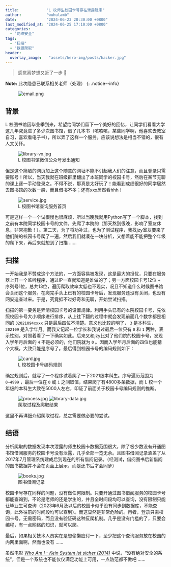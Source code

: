```yaml
---
title:            "L 校师生校园卡号存在泄露隐患"
author:           "wuhulamb"
date:             "2024-06-23 20:30:00 +0800"
last_modified_at: "2024-06-25 17:10:00 +0800"
categories:
  - "网络安全"
tags:
  - "扫描"
  - "数据爬取"
header:
  overlay_image:   "assets/hero-img/posts/hacker.jpg"
---
```


> 感觉离梦想又近了一步 :smiling_face_with_three_hearts:

**Note:** 此次隐患已联系相关老师（处理）
{: .notice--info}

<figure class="align-center">
  <img src="{{ 'media/image/2024/06/email.png' | relative_url }}" alt="email.png">
</figure>

## 背景

L 校图书馆因毕业季到来，希望给同学们留下一个美好的回忆，让同学们看看大学这几年究竟进了多少次图书馆，借了几本书<!--more-->（咳咳咳，某些同学啊，他喜欢去教室自习，喜欢看电子书），所以弄了这样一个服务。应该说想法是相当不错的，很有人文关怀。

<figure class="align-center">
  <img src="{{ 'media/image/2024/06/library-vx.jpg' | relative_url }}" alt="library-vx.jpg">
  <figcaption>L 校图书馆微信公众号发出通知</figcaption>
</figure>

但是这个简陋的网页加上这个随意的网址不能不引起~~我~~人们的注意，而且登录只需要账号！所以，当天我就在班级群里翻出了本班同学的校园卡号，然后在某节无聊的课上逐一手动登录之。不得不说，那真是太好玩了！能看到成绩很好的同学居然去图书馆的次数一般，而且借书不多；还有xxx居然看hhh！

<figure class="align-center">
  <img src="{{ 'media/image/2024/06/service.jpg' | relative_url }}" alt="service.jpg">
  <figcaption>L 校图书馆查询服务首页</figcaption>
</figure>

可是这样一个一个试很慢也很麻烦，所以当晚我就用Python写了一个脚本，找到之前有本院同学校园卡号的文件，先爬了本院的（那天熬到很晚，影响了室友休息，非常抱歉！）。第二天，为了将功补过，也为了测试程序，我找jzy室友要来了他们院的校园卡号爬了一遍，然后我们就凑在一块分析，又想着能不能把整个年级的爬下来，再后来就想到了扫描 ......

## 扫描

一开始我是不赞成这个方法的，一方面容易被发现，这是最大的担忧，只要在服务器上开一个监听程序，通过IP一查就知道是谁做的了；另一方面校园卡号12位 + 序列号1位，总共13位，遍历爬取效率太低也不现实，况且不知道什么时候图书馆会关闭这个服务。在爬完手头上已有的校园卡号后，发现服务还没有关闭，也没有网安追查过来。于是，究竟抵不过好奇和无聊，开始尝试扫描。

扫描的第一要务是弄清校园卡号的设置规律。利用手头已有的本院校园卡号，先依照校园卡号大小顺序进行排序，从上往下翻的过程中就会发现前面几个数字都是相同的 `32021094xxxx` 只是最后四位不清楚。意义也比较的明了， `3` 是本科生， `202109` 是入学年月。而我又记起一位学长和我说过最后一位只有 `0` 和 `1` 两种，表示性别，对照着看了一下确实如此。后来又和jzy比对了他们院的校园卡号，发现入学年月后面的 `4` 不是必须的，他们院就为 `0` 。因而入学年月后面的四位也能猜个大概，大致只能是序号了。最后得到校园卡号的编码规则如下：

<figure class="align-center">
  <img src="{{ 'media/image/2024/06/card.jpg' | relative_url }}" alt="card.jpg">
  <figcaption>L 校校园卡号编码规则</figcaption>
</figure>

确定规则后，就写了一个程序试着爬了一下2021级本科生。序号遍历范围为 `0~4999` ，最后一位在 `0` 或 `1` 之间取值，结果爬了有4800多条数据，而 L 校一个年级的本科生大致在5000人左右，印证了前面关于校园卡号编码规则的推断。

<figure class="half">
    <img src="{{ 'media/image/2024/06/process.jpg' | relative_url }}" alt="process.jpg">
    <img src="{{ 'media/image/2024/06/library-data.jpg' | relative_url }}" alt="library-data.jpg">
    <figcaption>爬取过程及爬取结果</figcaption>
</figure>

这里不再详细介绍爬取过程，总之需要做必要的尝试。

## 结语

分析爬取的数据发现本次泄露的师生校园卡数据范围很大，除了极少数没有开通图书馆借阅服务的校园卡号没有泄露，几乎全部一览无余。且图书借阅记录涵盖了从2017年7月管理系统建成后到现在的所有借阅记录。（经测试，借阅图书后新借阅的图书数据并不会在页面上展示，而是还书后才会同步）

<figure class="align-center">
  <img src="{{ 'media/image/2024/06/books.jpg' | relative_url }}" alt="books.jpg">
  <figcaption>图书借阅记录</figcaption>
</figure>

校园卡号存在同样的问题，没有做任何限制。只要开通过图书借阅服务的校园卡号都能查询到，不论是老师的还是学生的，并且全时间段均可以查询，没有限制只能让毕业生可查询（2023年6月及以后的校园卡似乎没有同步到数据库，不能查询，此外往前的时间段均可以查到）。而这显然是非常危险的。再者，登录只需校园卡号，无需密码，而且没有验证码这种反爬机制。几乎是没有门槛的了，只要会编程，有一点网络的知识，就可以爬。

最后，如果相关技术人员实在是想偷懒应付一下，至少把这个查询服务放在校园的内网里面啊，然而也没有 ......

虽然电影 [*Who Am I - Kein System ist sicher (2014)*](https://movie.douban.com/subject/25932086/) 中说，“没有绝对安全的系统”，但是一个系统也不能仅仅满足功能上可用，一点防范都不做吧 ......
